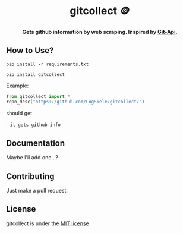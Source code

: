 <h1 align="center">gitcollect 🪙</h1>

<h4 align="center">Gets github information by web scraping. Inspired by <a href="https://github.com/kokonut27/Git-API/">Git-Api</a>.</h4>

## How to Use?

```
pip install -r requirements.txt
```

```
pip install gitcollect
```

Example:

```py
from gitcollect import *
repo_desc("https://github.com/LogSkele/gitcollect/")
```
should get
```
ℹ it gets github info
```

## Documentation

Maybe I'll add one...?

## Contributing

Just make a pull request.

## License

gitcollect is under the [MIT license](https://github.com/LogSkele/gitcollect/blob/master/LICENSE)
